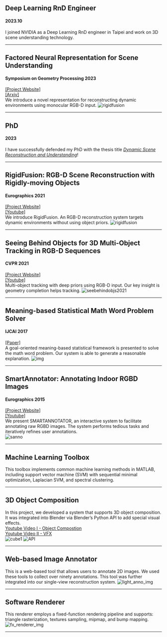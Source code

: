 ## Deep Learning RnD Engineer
#### 2023.10 
I joined NVIDIA as a Deep Learning RnD engineer in Taipei and work on 3D scene understanding technology.
  
---
## Factored Neural Representation for Scene Understanding
#### Symposium on Geometry Processing 2023
[[Project Website]](https://yushiangw.github.io/factorednerf/)  
[[Arxiv]](https://arxiv.org/abs/2304.10950)  
We introduce a novel representation for reconstructing dynamic environments using monocular RGB-D input.
![rigidfusion](/images/fac.jpg)  
  
---

## PhD
#### 2023 
I have successfully defended my PhD with the thesis title [_Dynamic Scene Reconstruction and Understanding_](https://discovery.ucl.ac.uk/id/eprint/10169165/)!  
  
---


## RigidFusion: RGB-D Scene Reconstruction with Rigidly-moving Objects
#### Eurographics 2021
[[Project Website]](http://geometry.cs.ucl.ac.uk/projects/2021/rigidfusion/)  
[[Youtube]](https://www.youtube.com/watch?v=ROtMZQlaGiI)  
We introduce RigidFusion. An RGB-D reconstruction system targets dynamic environments without using object priors.
![rigidfusion](/images/rigidfusion.jpg)  

---

## Seeing Behind Objects for 3D Multi-Object Tracking in RGB-D Sequences
#### CVPR 2021
[[Project Website]](http://www.niessnerlab.org/projects/mueller2021completetracking.html )  
[[Youtube]](https://www.youtube.com/watch?v=F2zs9AMRxeg)  
Multi-object tracking with deep priors using RGB-D input. Our key insight is geometry completion helps tracking.
![seebehindobjs2021](/images/seebehindobjs2021.jpg)  

---

## Meaning-based Statistical Math Word Problem Solver
#### IJCAI 2017
[[Paper]]( https://www.ijcai.org/proceedings/2017/775)  
A goal-oriented meaning-based statistical framework is presented to solve the math word problem. Our system is able to generate a reasonable explanation. 
![img](/images/mwp17_2.jpg)  

---
 
## SmartAnnotator: Annotating Indoor RGBD Images
#### Eurographics 2015
[[Project Website]](http://geometry.cs.ucl.ac.uk/projects/2015/smart-annotator/)  
[[Youtube]](https://www.youtube.com/watch?v=TbdsUGWrfpo)  
We present SMARTANNOTATOR, an interactive system to facilitate annotating raw RGBD images. The system performs tedious tasks and iteratively refines user annotations.  
![sanno](/images/sanno.jpg)  

---


## Machine Learning Toolbox  
This toolbox implements common machine learning methods in MATLAB, including support vector machine (SVM) with sequential minimal optimization, Laplacian SVM, and spectral clustering.  

---


## 3D Object Composition 
In this project, we developed a system that supports 3D object composition. It was integrated into Blender via Blender’s Python API to add special visual effects.  
[Youtube Video I - Object Compostion](https://www.youtube.com/watch?v=bbpYTyZQMWw&feature=youtu.be)  
[Youtube Video II - VFX](https://youtu.be/Udt-cLSWMJ0?list=PLfW5i3vUv-_n79CqARO45NcNzofDVur4M)   
![cube1](/images/dan_sh2.png)
![API](/images/blenderAPI.jpg)  

---

## Web-based Image Annotator 
This is a web-based tool that allows users to annotate 2D images. We used these tools to collect over ninety annotations. This tool was further integrated into our single-view reconstruction system.
![light_anno_img](/images/combine_lightanno.JPG)  
  
---

## Software Renderer 
This renderer employs a fixed-function rendering pipeline and supports: triangle rasterization, textures sampling, mipmap, and bump mapping.
![fx_renderer_img](/images/models.jpg)  

---
